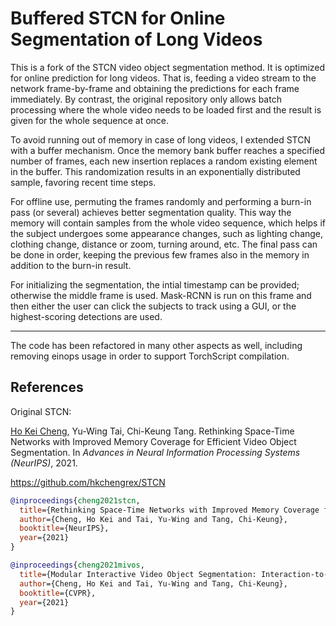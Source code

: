 # Buffered STCN for Online Segmentation of Long Videos

This is a fork of the STCN video object segmentation method. It is optimized for online prediction for long
videos. That is, feeding a video stream to the network frame-by-frame and obtaining the predictions for each
frame immediately. By contrast, the original repository only allows batch processing where the whole video needs
to be loaded first and the result is given for the whole sequence at once.

To avoid running out of memory in case of long videos, I extended STCN with a buffer mechanism.
Once the memory bank buffer reaches a specified number of frames, each new insertion replaces a random
existing element in the buffer. This randomization results in an exponentially distributed sample, favoring
recent time steps.

For offline use, permuting the frames randomly and performing a burn-in pass (or several) achieves better segmentation quality. This way the memory will contain samples from the whole video sequence, which helps if the subject undergoes some appearance changes, such as lighting change, clothing change, distance or zoom, turning around, etc. The final pass can be done in order, keeping the previous few frames also in the memory in addition to the burn-in result.

For initializing the segmentation, the intial timestamp can be provided; otherwise the middle frame is used. Mask-RCNN is run on this frame and then either the user can click the subjects to track using a GUI, or the highest-scoring detections are used.

----

The code has been refactored in many other aspects as well, including removing einops usage in order to support TorchScript compilation.

## References

Original STCN:

[Ho Kei Cheng](https://hkchengrex.github.io/), Yu-Wing Tai, Chi-Keung Tang. Rethinking Space-Time Networks with Improved Memory Coverage for Efficient Video Object Segmentation. In *Advances in Neural Information Processing Systems (NeurIPS)*, 2021.

https://github.com/hkchengrex/STCN

```bibtex
@inproceedings{cheng2021stcn,
  title={Rethinking Space-Time Networks with Improved Memory Coverage for Efficient Video Object Segmentation},
  author={Cheng, Ho Kei and Tai, Yu-Wing and Tang, Chi-Keung},
  booktitle={NeurIPS},
  year={2021}
}

@inproceedings{cheng2021mivos,
  title={Modular Interactive Video Object Segmentation: Interaction-to-Mask, Propagation and Difference-Aware Fusion},
  author={Cheng, Ho Kei and Tai, Yu-Wing and Tang, Chi-Keung},
  booktitle={CVPR},
  year={2021}
}
```
